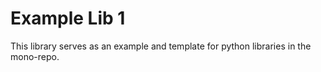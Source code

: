 # Example Lib 1

This library serves as an example and template for python libraries in the mono-repo.
